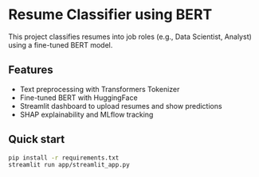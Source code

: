 # Resume Classifier using BERT

This project classifies resumes into job roles (e.g., Data Scientist, Analyst) using a fine-tuned BERT model.

## Features
- Text preprocessing with Transformers Tokenizer
- Fine-tuned BERT with HuggingFace
- Streamlit dashboard to upload resumes and show predictions
- SHAP explainability and MLflow tracking

## Quick start
```bash
pip install -r requirements.txt
streamlit run app/streamlit_app.py
```